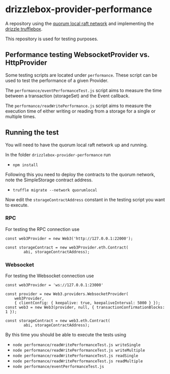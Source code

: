 # drizzlebox-provider-performance

A repository using the [quorum local raft network](https://github.com/51nodes/quorum-local-raft-network) and implementing the [drizzle trufflebox](https://www.trufflesuite.com/boxes/drizzle).

This repository is used for testing purposes. 


## Performance testing WebsocketProvider vs. HttpProvider

Some testing scripts are located under `performance`. These script can be used to test the performance of a given Provider. 

The `performance/eventPerformanceTest.js` script aims to measure the time between a transaction (storageSet) and the Event callback. 

The `performance/readWritePerformance.js` script aims to measure the execution time of either writing or reading from a storage for a single or multiple times. 


## Running the test 

You will need to have the quorum local raft network up and running. 

In the folder `drizzlebox-provider-performance` run
- `npm install`

Following this you need to deploy the contracts to the quorum network, note the SimpleStorage contract address.
- `truffle migrate --network quorumlocal`

Now edit the `storageContractAddress` constant in the testing script you want to execute.

### RPC

For testing the RPC connection use 

```
const web3Provider = new Web3('http://127.0.0.1:22000');

const storageContract = new web3Provider.eth.Contract(
        abi, storageContractAddress);
```

### Websocket

For testing the Websocket connection use 

```
const web3Provider = 'ws://127.0.0.1:23000'

const provider = new Web3.providers.WebsocketProvider(
    web3Provider,
    { clientConfig: { keepalive: true, keepaliveInterval: 5000 } });
const web3 = new Web3(provider, null, { transactionConfirmationBlocks: 1 });

const storageContract = new web3.eth.Contract(
        abi, storageContractAddress);
```

By this time you should be able to execute the tests using
- `node performance/readWritePerformanceTest.js writeSingle`
- `node performance/readWritePerformanceTest.js writeMultiple`
- `node performance/readWritePerformanceTest.js readSingle`
- `node performance/readWritePerformanceTest.js readMultiple`   
- `node performance/eventPerformanceTest.js `





